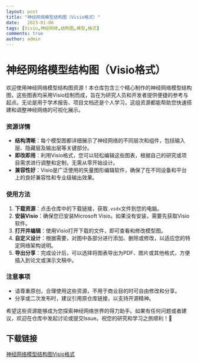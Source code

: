 ```yaml
---
layout: post
title: "神经网络模型结构图（Visio格式）"
date:   2023-01-06
tags: [Visio,神经网络,结构图,模型,格式]
comments: true
author: admin
---
```

# 神经网络模型结构图（Visio格式）

欢迎使用神经网络模型结构图资源！本仓库包含三个精心制作的神经网络模型结构图，这些图表均采用Visio绘制而成，旨在为研究人员和开发者提供便捷的参考与起点。无论是用于学术报告、项目文档还是个人学习，这组资源都能帮助您快速搭建和调整神经网络的可视化展示。

### 资源详情

- **结构清晰**：每个模型图都详细展示了神经网络的不同层次和组件，包括输入层、隐藏层及输出层等关键部分。
- **即改即用**：利用Visio格式，您可以轻松编辑这些图表，根据自己的研究或项目需求进行调整和定制，无需从零开始设计。
- **兼容性好**：Visio是广泛使用的矢量图形编辑软件，确保了在不同设备和平台上的良好兼容性和专业级输出效果。

### 使用方法

1. **下载资源**：点击仓库中的下载链接，获取`.vsdx`文件到您的电脑。
2. **安装Visio**：确保您已安装Microsoft Visio。如果没有安装，需要先获取Visio软件。
3. **打开并编辑**：使用Visio打开下载的文件，即可查看和修改模型图。
4. **自定义设计**：根据需要，对图中各部分进行添加、删除或修改，以适应您的特定网络架构说明。
5. **导出分享**：完成设计后，可以选择将图表导出为PDF、图片或其他格式，方便插入到论文或演示文稿中。

### 注意事项

- 请尊重原创，合理使用这些资源，不用于商业目的时可自由修改和分享。
- 分享或二次发布时，建议引用原仓库链接，以支持开源精神。

希望这些资源能够成为您探索神经网络世界的得力助手。如果有任何问题或者建议，欢迎在仓库中发起讨论或提交Issue。祝您的研究和学习之旅顺利！🌟

## 下载链接

[神经网络模型结构图Visio格式](https://pan.quark.cn/s/5faf4ef767ef)